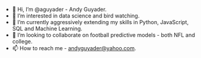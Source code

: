 - 👋 Hi, I’m @aguyader - Andy Guyader.
- 👀 I’m interested in data science and bird watching.
- 🌱 I’m currently aggressively extending my skills in Python, JavaScript, SQL and Machine Learning.
- 💞️ I’m looking to collaborate on football predictive models - both NFL and college.
- 📫 How to reach me - andyguyader@yahoo.com.

<!---
aguyader/aguyader is a ✨ special ✨ repository because its `README.md` (this file) appears on your GitHub profile.
You can click the Preview link to take a look at your changes.
--->

